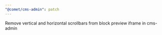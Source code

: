 ```yaml
---
"@comet/cms-admin": patch
---
```


Remove vertical and horizontal scrollbars from block preview iframe in cms-admin
